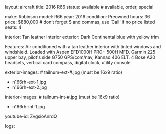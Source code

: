 layout: aircraft
title: 2016 R66
status: available # available, order, special

make: Robinson
model: R66
year: 2016
condition: Preowned
hours: 36
price: $880,000 # don’t forget $ and commas, use ‘Call’ if no price listed
seats: 4

interior: Tan leather interior
exterior: Dark Continental blue with yellow trim

Features: Air conditioned with  a tan leather interior with tinted windows and windshield. Loaded with Aspen EFD1000H PRO+ 500H MFD. Garmin 225 upper bay, pilot's side G750 GPS/com/nav, Kannad 406 ELT. 4 Bose A20 headsets, vertical card compass, digital clock, utility console.

exterior-images: # tailnum-ext-#.jpg (must be 16x9 ratio)
  - n166rh-ext-1.jpg
  - n166rh-ext-2.jpg

interior-images: # tailnum-int-#.jpg (must be 16x9 ratio)
  - n166rh-int-1.jpg

youtube-id: ZvgsioAnrdQ

logs:
